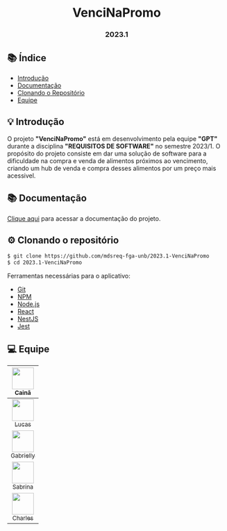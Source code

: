 <h1 align="center"> VenciNaPromo </h1>
<h3 align="center"> 2023.1 </h3>

<p align="center">
<!-- badge com status do projeto, deixe comentado ate o comeco do codigo e testes--->
<!-- <img src="http://img.shields.io/static/v1?label=STATUS&message=COMPLETE UP&color=RED&style=for-the-badge"/> --->
</p>

## 📚 Índice 

* [Introdução](#introduction)
* [Documentação](#documentation)
* [Clonando o Repositório](#cloning)
* [Equipe](#team)


## 💡 Introdução <a name="introduction"></a>

O projeto **"VenciNaPromo"** está em desenvolvimento pela equipe **"GPT"** durante a disciplina **"REQUISITOS DE SOFTWARE"** no semestre 2023/1. O propósito do projeto consiste em dar uma solução de software para a dificuldade na compra e venda de alimentos próximos ao vencimento, criando um hub de venda e compra desses alimentos por um preço mais acessivel.



## 📚 Documentação <a name="documentation"></a>

[Clique aqui](https://mdsreq-fga-unb.github.io/2023.1-VenciNaPromo) para acessar a documentação do projeto. 


## ⚙️ Clonando o repositório <a name="cloning"></a>
```bash
$ git clone https://github.com/mdsreq-fga-unb/2023.1-VenciNaPromo
$ cd 2023.1-VenciNaPromo
```

Ferramentas necessárias para o aplicativo:

* [Git](https://git-scm.com/)
* [NPM](https://www.npmjs.com/)
* [Node.js](https://nodejs.org/)
* [React](https://react.dev/)
* [NestJS](https://nestjs.com/)
* [Jest](https://jestjs.io/)



## 💻 Equipe <a name="team"></a>

| [<img src="https://avatars.githubusercontent.com/u/49414401?v=4" width=50><br><sub>Cainã</sub>](https://github.com/freitasc) 
| :---: |
| [<img src="https://avatars.githubusercontent.com/u/70554439?v=4" width=50><br><sub>Lucas</sub>](https://github.com/Akaeboshi) | :---: |
| [<img src="https://avatars.githubusercontent.com/u/86726332?v=4" width=50><br><sub>Gabrielly</sub>](https://github.com/GabriellyAssuncao) | :---: |
| [<img src="https://avatars.githubusercontent.com/u/86732411?v=4" width=50><br><sub>Sabrina</sub>](https://github.com/sabrinaberno) | :---: |
| [<img src="https://avatars.githubusercontent.com/u/75335915?v=4" width=50><br><sub>Charles</sub>](https://github.com/charles-serafim) | :---: |